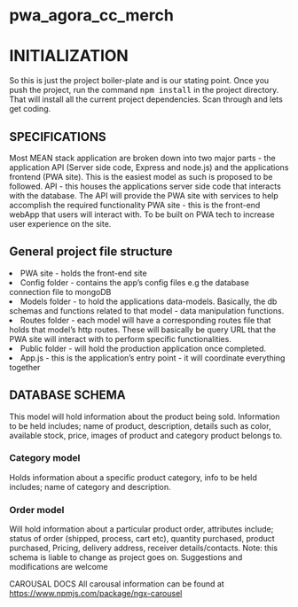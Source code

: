 # pwa_agora_cc_merch

<h1>INITIALIZATION</h1>
So this is just the project boiler-plate and is our stating point. 
Once you push the project, run the command <kbd>npm install</kbd> in the project directory. That will install all the current project dependencies. Scan through and lets get coding.
<h2>SPECIFICATIONS</h2>
Most MEAN stack application are broken down into two major parts - the application API (Server side code, Express and node.js) and the applications frontend (PWA site). This is the easiest model as such is proposed to be followed.
API - this houses the applications server side code that interacts with the database. The API will provide the PWA site with services to help accomplish the required functionality
PWA site - this is the front-end webApp that users will interact with. To be built on PWA tech to increase user experience on the site.
<h2>General project file structure</h2>
<li>PWA site - holds the front-end site</li>
<li>Config folder - contains the app’s config files e.g the database connection file to mongoDB</li>
<li>Models folder - to hold the applications data-models. Basically, the db schemas and functions related to that model - data manipulation functions.</li>
<li>Routes folder - each model will have a corresponding routes file that holds that model’s http routes. These will basically be query URL that the PWA site will interact with to perform specific functionalities.</li>
<li>Public folder - will hold the production application once completed.</li>
<li>App.js - this is the application’s entry point - it will coordinate everything together</li>


<h2>DATABASE SCHEMA</h2>
<h3Product model</h3>
This model will hold information about the product being sold. Information to be held includes; name of product, 
description, 
details such as color, 
available stock, 
price, 
images of product and 
category product belongs to.
<h3>Category model</h3>
Holds information about a specific product category, info to  be held includes; 
name of category and description.
<h3>Order model</h3>
Will hold information about a particular product order, attributes include;
 status of order (shipped, process, cart etc), 
quantity purchased,
 product purchased, 
Pricing,
 delivery address, 
receiver details/contacts. 
Note: this schema is liable to change as project goes on. Suggestions and modifications are welcome


CAROUSAL DOCS
All carousal information can be found at https://www.npmjs.com/package/ngx-carousel
